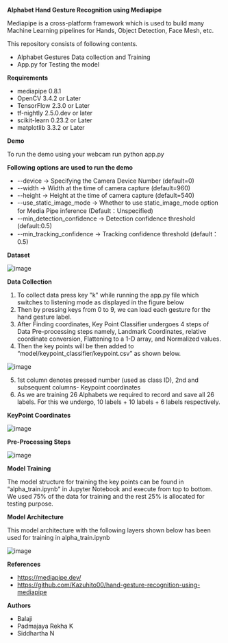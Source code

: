 **Alphabet Hand Gesture Recognition using Mediapipe**

Mediapipe is a cross-platform framework which is used to build many Machine Learning pipelines for Hands, Object Detection, Face Mesh, etc.

This repository consists of following contents.

* Alphabet Gestures Data collection and Training
* App.py for Testing the model

**Requirements**

* mediapipe 0.8.1
* OpenCV 3.4.2 or Later
*	TensorFlow 2.3.0 or Later
*	tf-nightly 2.5.0.dev or later
*	scikit-learn 0.23.2 or Later
*	matplotlib 3.3.2 or Later

**Demo**

To run the demo using your webcam run python app.py 

**Following options are used to run the demo**
*	--device -> Specifying the Camera Device Number (default=0)
*	--width -> Width at the time of camera capture (default=960)
*	--height -> Height at the time of camera capture (default=540)
*	--use_static_image_mode -> Whether to use static_image_mode option for Media Pipe inference (Default：Unspecified)
*	--min_detection_confidence -> Detection confidence threshold (default:0.5)
*	--min_tracking_confidence -> Tracking confidence threshold (default：0.5)

**Dataset**

![image](https://user-images.githubusercontent.com/37393700/114131200-ce5a6a80-991f-11eb-91a8-a8e51afdf2e7.png)

**Data Collection**

1.	To collect data press key "k" while running the app.py file which switches to listening mode as displayed in the figure below
2.	Then by pressing keys from 0 to 9, we can load each gesture for the hand gesture label. 
3.	After Finding coordinates, Key Point Classifier undergoes 4 steps of Data Pre-processing steps namely, Landmark Coordinates, relative coordinate conversion, Flattening to     a 1-D array, and Normalized values.
4.	Then the key points will be then added to “model/keypoint_classifier/keypoint.csv” as shown below. 

![image](https://user-images.githubusercontent.com/37393700/114130490-4e7fd080-991e-11eb-9564-d733649bcaa3.png) 

5.	1st column denotes pressed number (used as class ID), 2nd and subsequent columns- Keypoint coordinates
6.	As we are training 26 Alphabets we required to record and save all 26 labels. For this we undergo, 10 labels + 10 labels + 6 labels respectively.

**KeyPoint Coordinates**

![image](https://user-images.githubusercontent.com/37393700/114130509-56d80b80-991e-11eb-816c-fbc5fe61555b.png)
 
**Pre-Processing Steps**

![image](https://user-images.githubusercontent.com/37393700/114130521-5f304680-991e-11eb-8485-1ffd59f50a5e.png)

**Model Training**

The model structure for training the key points can be found in “alpha_train.ipynb" in Jupyter Notebook and execute from top to bottom. We used 75% of the data for training and the rest 25% is allocated for testing purpose. 

**Model Architecture**

This model architecture with the following layers shown below has been used for training in alpha_train.ipynb

![image](https://user-images.githubusercontent.com/37393700/114130544-6f482600-991e-11eb-98b6-59e113559787.png)
 
**References**

*	https://mediapipe.dev/
*	https://github.com/Kazuhito00/hand-gesture-recognition-using-mediapipe

**Authors**

*	Balaji 
*	Padmajaya Rekha K
*	Siddhartha N
